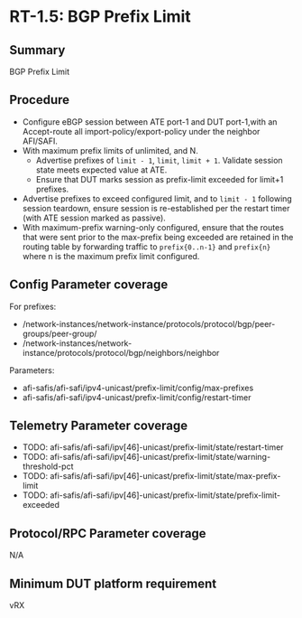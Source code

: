 # RT-1.5: BGP Prefix Limit

## Summary

BGP Prefix Limit

## Procedure

*   Configure eBGP session between ATE port-1 and DUT port-1,with an Accept-route all import-policy/export-policy under the neighbor AFI/SAFI.
*   With maximum prefix limits of unlimited, and N.
    *   Advertise prefixes of `limit - 1`, `limit`, `limit + 1`. Validate
        session state meets expected value at ATE.
    *   Ensure that DUT marks session as prefix-limit exceeded for limit+1
        prefixes.
*   Advertise prefixes to exceed configured limit, and to `limit - 1` following
    session teardown, ensure session is re-established per the restart timer
    (with ATE session marked as passive).
*   With maximum-prefix warning-only configured, ensure that the routes that
    were sent prior to the max-prefix being exceeded are retained in the routing
    table by forwarding traffic to `prefix{0..n-1}` and `prefix{n}` where n is
    the maximum prefix limit configured.

## Config Parameter coverage

For prefixes:

*   /network-instances/network-instance/protocols/protocol/bgp/peer-groups/peer-group/
*   /network-instances/network-instance/protocols/protocol/bgp/neighbors/neighbor

Parameters:

*   afi-safis/afi-safi/ipv4-unicast/prefix-limit/config/max-prefixes
*   afi-safis/afi-safi/ipv4-unicast/prefix-limit/config/restart-timer

## Telemetry Parameter coverage

*   TODO: afi-safis/afi-safi/ipv\[46\]-unicast/prefix-limit/state/restart-timer
*   TODO:
    afi-safis/afi-safi/ipv\[46\]-unicast/prefix-limit/state/warning-threshold-pct
*   TODO:
    afi-safis/afi-safi/ipv\[46\]-unicast/prefix-limit/state/max-prefix-limit
*   TODO:
    afi-safis/afi-safi/ipv\[46\]-unicast/prefix-limit/state/prefix-limit-exceeded

## Protocol/RPC Parameter coverage

N/A

## Minimum DUT platform requirement

vRX

